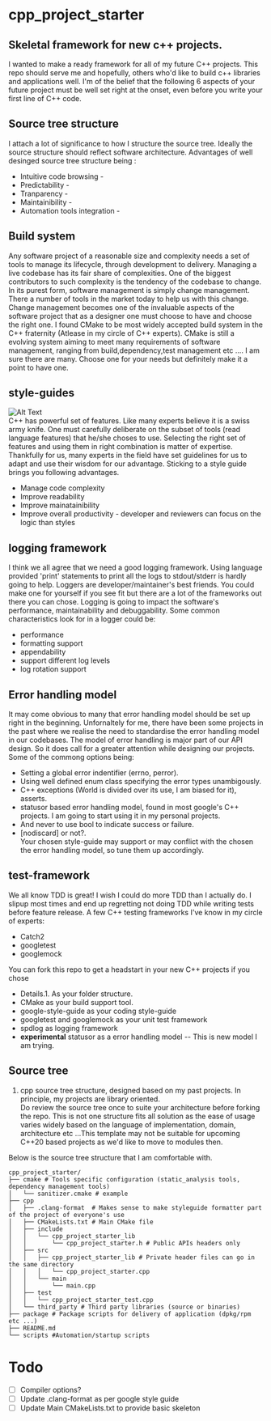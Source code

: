 # cpp_project_starter  


## Skeletal framework for new c++ projects.  
I wanted to make a ready framework for all of my future C++ projects. This repo should serve me and hopefully, others who'd like to build c++ libraries and applications well. I'm of the belief that the following 6 aspects of your future project must be well set right at the onset, even before you write your first line of C++ code. 

## Source tree structure
I attach a lot of significance to how I structure the source tree. Ideally the source structure should reflect software architecture. Advantages of well desinged source tree structure being :  
* Intuitive code browsing -  
* Predictability -  
* Tranparency -  
* Maintainibility -    
* Automation tools integration -  

## Build system
Any software project of a reasonable size and complexity needs a set of tools to manage its lifecycle, through development to delivery. Managing a live codebase has its fair share of complexities. One of the biggest contributors to such complexity is the tendency of the codebase to change. In its purest form, software management is simply change management. There a number of tools in the market today to help us with this change. Change management becomes one of the invaluable aspects of the software project that as a designer one must choose to have and choose the right one. I found CMake to be most widely accepted build system in the C++ fraternity (Atlease in my circle of C++ experts). CMake is still a evolving system aiming to meet many requirements of software management, ranging from build,dependency,test management etc .... I am sure there are many. Choose one for your needs but definitely make it a point to have one.

## style-guides
![Alt Text](https://media.giphy.com/media/10KIsXhwdoerHW/giphy.gif)  
C++ has powerful set of features. Like many experts believe it is a swiss army knife. One must carefully deliberate on the subset of tools (read language features) that he/she choses to use. Selecting the right set of features and using them in right combination is matter of expertise. Thankfully for us, many experts in the field have set guidelines for us to adapt and use their wisdom for our advantage. Sticking to a style guide brings you following advantages.  
* Manage code complexity  
* Improve readability  
* Improve mainatainibility  
* Improve overall productivity - developer and reviewers can focus on the logic than styles  

## logging framework
I think we all agree that we need a good logging framework. Using language provided 'print' statements to print all the logs to stdout/stderr is hardly going to help. Loggers are developer/maintainer's best friends. You could make one for yourself if you see fit but there are a lot of the frameworks out there you can chose. Logging is going to impact the software's performance, maintainability and debuggability. Some common characteristics look for in a logger could be:
* performance  
* formatting support  
* appendability   
* support different log levels    
* log rotation support  

## Error handling model
It may come obvious to many that error handling model should be set up right in the beginning. Unfornaltely for me, there have been some projects in the past where we realise the need to standardise the error handling model in our codebases. The model of error handling is major part of our API design. So it does call for a greater attention while designing our projects. Some of the commong options being:    
* Setting a global error indentifier (errno, perror).  
* Using well defined enum class specifying the error types unambigously.  
* C++ exceptions (World is divided over its use, I am biased for it), asserts.  
* statusor based error handling model, found in most google's C++ projects. I am going to start using it in my personal projects.  
* And never to use bool to indicate success or failure.  
* [nodiscard] or not?.  
Your chosen style-guide may support or may conflict with the chosen the error handling model, so tune them up accordingly.   

## test-framework
We all know TDD is great! I wish I could do more TDD than I actually do. I slipup most times and end up regretting not doing TDD while writing tests before feature release. A few C++ testing frameworks I've know in my circle of experts:
* Catch2  
* googletest  
* googlemock

You can fork this repo to get a headstart in your new C++ projects if you chose  
* Details.1. As your folder structure.
* CMake as your build support tool.  
* google-style-guide as your coding style-guide  
* googletest and googlemock as your unit test framework  
* spdlog as logging framework  
* **experimental** statusor as a error handling model -- This is new model I am trying.  
  
## Source tree
1. cpp source tree structure, designed based on my past projects. In principle, my projects are library oriented.  
Do review the source tree once to suite your architecture before forking the repo. This is not one structure fits all solution as the ease of usage varies widely based on the language of implementation, domain, architecture etc ...This template may not be suitable for upcoming C++20 based projects as we'd like to move to modules then.

Below is the source tree structure that I am comfortable with.
  ```
cpp_project_starter/
├── cmake # Tools specific configuration (static_analysis tools, dependency management tools)
│   └── sanitizer.cmake # example
├── cpp
│   ├── .clang-format  # Makes sense to make styleguide formatter part of the project of everyone's use
│   ├── CMakeLists.txt # Main CMake file
│   ├── include
│   │   └── cpp_project_starter_lib
│   │       └── cpp_project_starter.h # Public APIs headers only
│   ├── src
│   │   ├── cpp_project_starter_lib # Private header files can go in the same directory
│   │   │   └── cpp_project_starter.cpp
│   │   └── main
│   │       └── main.cpp
│   ├── test
│   │   └── cpp_project_starter_test.cpp
│   └── third_party # Third party libraries (source or binaries)
├── package # Package scripts for delivery of application (dpkg/rpm etc ...)
├── README.md 
└── scripts #Automation/startup scripts
```
# Todo
- [ ] Compiler options?
- [ ] Update .clang-format as per google style guide
- [ ] Update Main CMakeLists.txt to provide basic skeleton
